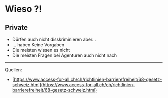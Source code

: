 # Wieso ?!
## Private

- Dürfen auch nicht disskriminieren aber...
- ... haben Keine Vorgaben
- Die meisten wissen es nicht
- Die meisten Fragen bei Agenturen auch nicht nach

---

Quellen:
- [https://www.access-for-all.ch/ch/richtlinien-barrierefreiheit/68-gesetz-schweiz.html](https://www.access-for-all.ch/ch/richtlinien-barrierefreiheit/68-gesetz-schweiz.html)
